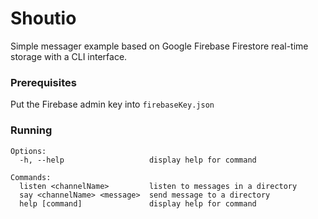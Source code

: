 
# Shoutio

Simple messager example based on Google Firebase Firestore real-time storage with a CLI interface.

### Prerequisites

Put the Firebase admin key into `firebaseKey.json`

### Running

```
Options:
  -h, --help                   display help for command

Commands:
  listen <channelName>         listen to messages in a directory
  say <channelName> <message>  send message to a directory
  help [command]               display help for command
```